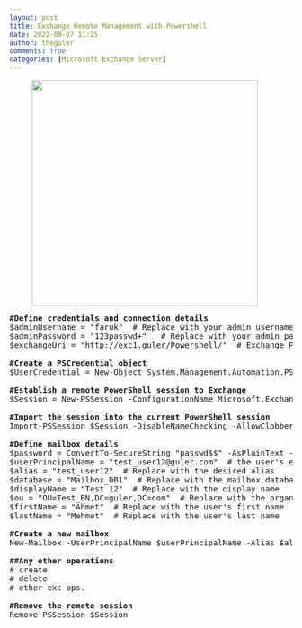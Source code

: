 ```yaml
---
layout: post
title: Exchange Remote Management with Powershell
date: 2022-09-07 11:25
author: theguler
comments: true
categories: [Microsoft Exchange Server]
---
```

<!-- wp:image {"id":2148,"width":"402px","height":"auto","sizeSlug":"large","linkDestination":"none"} -->
<figure class="wp-block-image size-large is-resized"><img src="https://farukguler.com/assets/post_images/powershell-as-admin.webp?w=1024" alt="" class="wp-image-2148" style="width:402px;height:auto" /></figure>
<!-- /wp:image -->

<!-- wp:preformatted -->
<pre class="wp-block-preformatted"><strong>#Define credentials and connection details</strong><br>$adminUsername = "faruk"  # Replace with your admin username<br>$adminPassword = "123passwd+"   # Replace with your admin password<br>$exchangeUri = "http://exc1.guler/Powershell/"  # Exchange PowerShell endpoint<br><br><strong>#Create a PSCredential object</strong><br>$UserCredential = New-Object System.Management.Automation.PSCredential($adminUsername, (ConvertTo-SecureString $adminPassword -AsPlainText -Force))<br><br><strong>#Establish a remote PowerShell session to Exchange</strong><br>$Session = New-PSSession -ConfigurationName Microsoft.Exchange -ConnectionUri $exchangeUri -Authentication Kerberos -Credential $UserCredential<br><br><strong>#Import the session into the current PowerShell session</strong><br>Import-PSSession $Session -DisableNameChecking -AllowClobber<br><br><strong>#Define mailbox details</strong><br>$password = ConvertTo-SecureString "passwd$$" -AsPlainText -Force  # Replace with the desired password<br>$userPrincipalName = "test_user12@guler.com"  # the user's email address<br>$alias = "test_user12"  # Replace with the desired alias<br>$database = "Mailbox_DB1"  # Replace with the mailbox database name<br>$displayName = "Test 12"  # Replace with the display name<br>$ou = "OU=Test_BN,DC=guler,DC=com"  # Replace with the organizational unit path<br>$firstName = "Ahmet"  # Replace with the user's first name<br>$lastName = "Mehmet"  # Replace with the user's last name<br><br><strong>#Create a new mailbox</strong><br>New-Mailbox -UserPrincipalName $userPrincipalName -Alias $alias -Database $database -Name $displayName -OrganizationalUnit $ou -Password $password -FirstName $firstName -LastName $lastName<br><br><strong>##Any other operations</strong><br># create<br># delete<br># other exc ops.<br><br><strong>#Remove the remote session</strong><br>Remove-PSSession $Session</pre>
<!-- /wp:preformatted -->

<!-- wp:paragraph -->
<p></p>
<!-- /wp:paragraph -->

